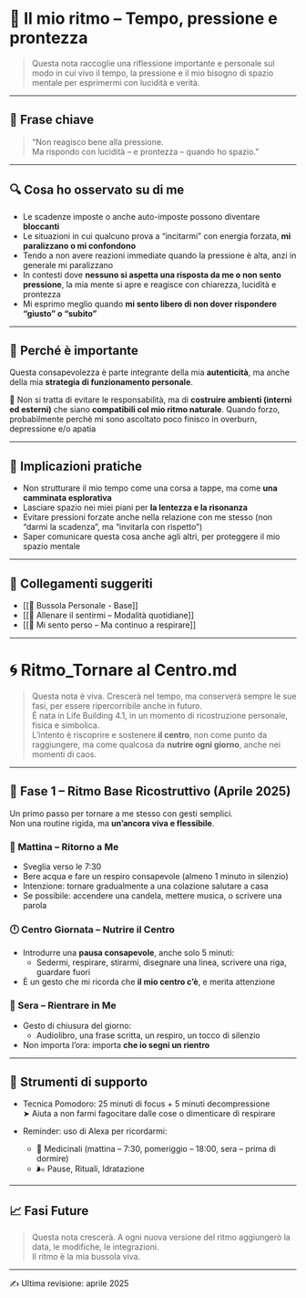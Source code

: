 # 🎵 Il mio ritmo – Tempo, pressione e prontezza

> Questa nota raccoglie una riflessione importante e personale sul modo in cui vivo il tempo, la pressione e il mio bisogno di spazio mentale per esprimermi con lucidità e verità.

---

## 💬 Frase chiave

> “Non reagisco bene alla pressione.  
> Ma rispondo con lucidità – e prontezza – quando ho spazio.”

---

## 🔍 Cosa ho osservato su di me

- Le scadenze imposte o anche auto-imposte possono diventare **bloccanti**
- Le situazioni in cui qualcuno prova a “incitarmi” con energia forzata, **mi paralizzano o mi confondono**
- Tendo a non avere reazioni immediate quando la pressione è alta, anzi in generale mi paralizzano
- In contesti dove **nessuno si aspetta una risposta da me o non sento pressione**, la mia mente si apre e reagisce con chiarezza, lucidità e prontezza
- Mi esprimo meglio quando **mi sento libero di non dover rispondere “giusto” o “subito”**

---

## 🎯 Perché è importante

Questa consapevolezza è parte integrante della mia **autenticità**, ma anche della mia **strategia di funzionamento personale**.

📌 Non si tratta di evitare le responsabilità, ma di **costruire ambienti (interni ed esterni)** che siano **compatibili col mio ritmo naturale**. Quando forzo, probabilmente perchè mi sono ascoltato poco finisco in overburn, depressione e/o apatia

---

## 🌿 Implicazioni pratiche

- Non strutturare il mio tempo come una corsa a tappe, ma come **una camminata esplorativa**
- Lasciare spazio nei miei piani per **la lentezza e la risonanza**
- Evitare pressioni forzate anche nella relazione con me stesso (non “darmi la scadenza”, ma “invitarla con rispetto”)
- Saper comunicare questa cosa anche agli altri, per proteggere il mio spazio mentale

---

## 🔗 Collegamenti suggeriti

- [[📌 Bussola Personale - Base]]
- [[🌱 Allenare il sentirmi – Modalità quotidiane]]
- [[💬 Mi sento perso – Ma continuo a respirare]]


---


# 🌀 Ritmo_Tornare al Centro.md

> Questa nota è viva. Crescerà nel tempo, ma conserverà sempre le sue fasi, per essere ripercorribile anche in futuro.  
> È nata in Life Building 4.1, in un momento di ricostruzione personale, fisica e simbolica.  
> L’intento è riscoprire e sostenere **il centro**, non come punto da raggiungere, ma come qualcosa da **nutrire ogni giorno**, anche nei momenti di caos.

---

## 🔹 Fase 1 – Ritmo Base Ricostruttivo (Aprile 2025)

Un primo passo per tornare a me stesso con gesti semplici.  
Non una routine rigida, ma **un’ancora viva e flessibile**.

### 🌅 Mattina – Ritorno a Me
- Sveglia verso le 7:30
- Bere acqua e fare un respiro consapevole (almeno 1 minuto in silenzio)
- Intenzione: tornare gradualmente a una colazione salutare a casa
- Se possibile: accendere una candela, mettere musica, o scrivere una parola

### 🕛 Centro Giornata – Nutrire il Centro
- Introdurre una **pausa consapevole**, anche solo 5 minuti:
  - Sedermi, respirare, stirarmi, disegnare una linea, scrivere una riga, guardare fuori
- È un gesto che mi ricorda che **il mio centro c’è**, e merita attenzione

### 🌙 Sera – Rientrare in Me
- Gesto di chiusura del giorno:  
  - Audiolibro, una frase scritta, un respiro, un tocco di silenzio
- Non importa l’ora: importa **che io segni un rientro**

---

## 🧠 Strumenti di supporto

- Tecnica Pomodoro: 25 minuti di focus + 5 minuti decompressione  
  ➤ Aiuta a non farmi fagocitare dalle cose o dimenticare di respirare

- Reminder: uso di Alexa per ricordarmi:
  - 💊 Medicinali (mattina – 7:30, pomeriggio – 18:00, sera – prima di dormire)
  - 🌬️ Pause, Rituali, Idratazione

---

## 📈 Fasi Future

> Questa nota crescerà. A ogni nuova versione del ritmo aggiungerò la data, le modifiche, le integrazioni.  
> Il ritmo è la mia bussola viva.

---

✍️ Ultima revisione: aprile 2025
